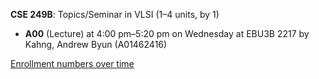 **CSE 249B**: Topics/Seminar in VLSI (1–4 units, by 1)

- **A00** (Lecture) at 4:00 pm–5:20 pm on Wednesday at EBU3B 2217 by Kahng, Andrew Byun (A01462416)

[Enrollment numbers over time](./CSE249B.tsv)
